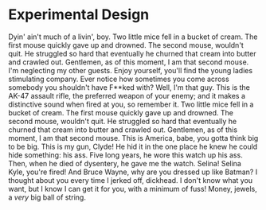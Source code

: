 # Experimental Design

Dyin' ain't much of a livin', boy. Two little mice fell in a bucket of cream. The first mouse quickly gave up and drowned. The second mouse, wouldn't quit. He struggled so hard that eventually he churned that cream into butter and crawled out. Gentlemen, as of this moment, I am that second mouse. I'm neglecting my other guests. Enjoy yourself, you'll find the young ladies stimulating company. Ever notice how sometimes you come across somebody you shouldn't have F**ked with? Well, I'm that guy. This is the AK-47 assault rifle, the preferred weapon of your enemy; and it makes a distinctive sound when fired at you, so remember it. Two little mice fell in a bucket of cream. The first mouse quickly gave up and drowned. The second mouse, wouldn't quit. He struggled so hard that eventually he churned that cream into butter and crawled out. Gentlemen, as of this moment, I am that second mouse. This is America, babe, you gotta think big to be big. This is my gun, Clyde! He hid it in the one place he knew he could hide something: his ass. Five long years, he wore this watch up his ass. Then, when he died of dysentery, he gave me the watch. Selina! Selina Kyle, you're fired! And Bruce Wayne, why are you dressed up like Batman? I thought about you every time I jerked off, dickhead. I don't know what you want, but I know I can get it for you, with a minimum of fuss! Money, jewels, a *very* big ball of string.
